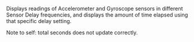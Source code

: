 Displays readings of Accelerometer and Gyroscope sensors in different Sensor Delay frequencies, and displays the amount of time elapsed using that specific delay setting.

Note to self: total seconds does not update correctly.
